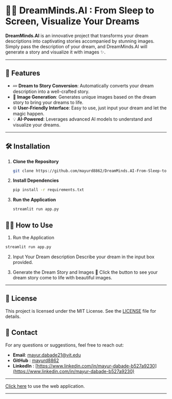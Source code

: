 # 👻🔮 DreamMinds.AI : From Sleep to Screen, Visualize Your Dreams

**DreamMinds.AI** is an innovative project that transforms your dream descriptions into captivating stories accompanied by stunning images. Simply pass the description of your dream, and DreamMinds.AI will generate a story and visualize it with images ✨. 

---

## 🚀 Features

- 💤 **Dream to Story Conversion**: Automatically converts your dream description into a well-crafted story.
- 🎨 **Image Generation**: Generates unique images based on the dream story to bring your dreams to life.
- 🌐 **User-Friendly Interface**: Easy to use, just input your dream and let the magic happen.
- 💡 **AI-Powered**: Leverages advanced AI models to understand and visualize your dreams.

---


## 🛠️ Installation 

1. **Clone the Repository**
    ```bash
    git clone https://github.com/mayurd8862/DreamMinds.AI-From-Sleep-to-Screen-Visualize-Your-Dreams.git
    ```

2. **Install Dependencies**
    ```bash
    pip install -r requirements.txt
    ```

3. **Run the Application**
    ```bash
    streamlit run app.py
    ```
    
## 🏃‍♂️ How to Use
1. Run the Application
```bash
streamlit run app.py
```
2. Input Your Dream description 
Describe your dream in the input box provided.

4. Generate the Dream Story and Images 🌠
Click the button to see your dream story come to life with beautiful images.

---

## 📜 License 
This project is licensed under the MIT License. See the [LICENSE](LICENSE) file for details.

## 📧 Contact 
For any questions or suggestions, feel free to reach out:

- **Email**: mayur.dabade21@vit.edu
- **GitHub** : [mayurd8862](https://github.com/mayur8862)
- **LinkedIn** : [https://www.linkedin.com/in/mayur-dabade-b527a9230](https://www.linkedin.com/in/mayur-dabade-b527a9230)

---
[Click here](#) to use the web application.

---
